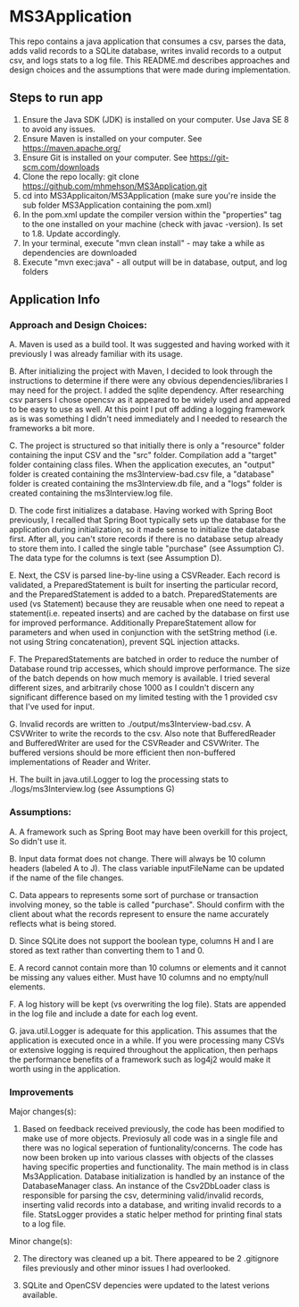 # MS3Application

This repo contains a java application that consumes a csv, parses the data, adds valid records to a SQLite database, writes invalid records to a output csv, and logs stats to a log file. This README.md describes approaches and design choices and the assumptions that were made during implementation.

## Steps to run app

1.  Ensure the Java SDK (JDK) is installed on your computer. Use Java SE 8 to avoid any issues.
2.  Ensure Maven is installed on your computer. See https://maven.apache.org/
3.  Ensure Git is installed on your computer. See https://git-scm.com/downloads
4.  Clone the repo locally: git clone https://github.com/mhmehson/MS3Application.git
5.  cd into MS3Applicaiton/MS3Application (make sure you're inside the sub folder MS3Application containing the pom.xml)
6.  In the pom.xml update the compiler version within the "properties" tag to the one installed on your machine (check with javac -version). Is set to 1.8. Update accordingly.
7.  In your terminal, execute "mvn clean install" - may take a while as dependencies are downloaded
8.  Execute "mvn exec:java" - all output will be in database, output, and log folders

## Application Info

### Approach and Design Choices:

A. Maven is used as a build tool. It was suggested and having worked with it previously I was already familiar with its usage.

B. After initializing the project with Maven, I decided to look through the instructions to determine if there were any obvious dependencies/libraries I may need for the project. I added the sqlite dependency. After researching csv parsers I chose opencsv as it appeared to be widely used and appeared to be easy to use as well. At this point I put off adding a logging framework as is was something I didn't need immediately and I needed to research the frameworks a bit more.

C. The project is structured so that initially there is only a "resource" folder containing the input CSV and the "src" folder. Compilation add a "target" folder containing class files. When the application executes, an "output" folder is created containing the ms3Interview-bad.csv file, a "database" folder is created containing the ms3Interview.db file, and a "logs" folder is created containing the ms3Interview.log file.

D. The code first initializes a database. Having worked with Spring Boot previously, I recalled that Spring Boot typically sets up the database for the application during initialization, so it made sense to initialize the database first. After all, you can't store records if there is no database setup already to store them into. I called the single table "purchase" (see Assumption C). The data type for the columns is text (see Assumption D).

E. Next, the CSV is parsed line-by-line using a CSVReader. Each record is validated, a PreparedStatement is built for inserting the particular record, and the PreparedStatement is added to a batch. PreparedStatements are used (vs Statement) because they are reusable when one need to repeat a statement(i.e. repeated inserts) and are cached by the database on first use for improved performance. Additionally PrepareStatement allow for parameters and when used in conjunction with the setString method (i.e. not using String concatenation), prevent SQL injection attacks.

F. The PreparedStatements are batched in order to reduce the number of Database round trip accesses, which should improve performance. The size of the batch depends on how much memory is available. I tried several different sizes, and arbitrarily chose 1000 as I couldn't discern any significant difference based on my limited testing with the 1 provided csv that I've used for input.

G. Invalid records are written to ./output/ms3Interview-bad.csv. A CSVWriter to write the records to the csv. Also note that BufferedReader and BufferedWriter are used for the CSVReader and CSVWriter. The buffered versions should be more efficient then non-buffered implementations of Reader and Writer.

H. The built in java.util.Logger to log the processing stats to ./logs/ms3Interview.log (see Assumptions G)

### Assumptions:

A. A framework such as Spring Boot may have been overkill for this project, So didn't use it.

B. Input data format does not change. There will always be 10 column headers (labeled A to J). The class variable inputFileName can be updated if the name of the file changes.

C. Data appears to represents some sort of purchase or transaction involving money, so the table is called "purchase". Should confirm with the client about what the records represent to ensure the name accurately reflects what is being stored.

D. Since SQLite does not support the boolean type, columns H and I are stored as text rather than converting them to 1 and 0.

E. A record cannot contain more than 10 columns or elements and it cannot be missing any values either. Must have 10 columns and no empty/null elements.

F. A log history will be kept (vs overwriting the log file). Stats are appended in the log file and include a date for each log event.

G. java.util.Logger is adequate for this application. This assumes that the application is executed once in a while. If you were processing many CSVs or extensive logging is required throughout the application, then perhaps the performance benefits of a framework such as log4j2 would make it worth using in the application.

### Improvements

Major changes(s):

1. Based on feedback received previously, the code has been modified to make use of more objects. Previosuly all code was in a single file and there was no logical seperation of funtionality/concerns. The code has now been broken up into various classes with objects of the classes having specific properties and functionality. The main method is in class Ms3Application. Database initialization is handled by an instance of the DatabaseManager class. An instance of the Csv2DbLoader class is responsible for parsing the csv, determining valid/invalid records, inserting valid records into a database, and writing invalid records to a file. StatsLogger provides a static helper method for printing final stats to a log file.

Minor change(s):

2. The directory was cleaned up a bit. There appeared to be 2 .gitignore files previously and other minor issues I had overlooked.

3. SQLite and OpenCSV depencies were updated to the latest verions available.
